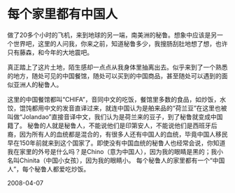 # 每个家里都有中国人

做了20多个小时的飞机，来到地球的另一端，南美洲的秘鲁。想象中应该是另一个世界吧，这里的人问我，你来之前，知道秘鲁多少，我搜肠刮肚地想了想，也许只有藤森，和今年的大地震吧。

真正踏上了这片土地，陌生感却一点点从我身体里抽离出去。似乎来到了一个熟悉的地方，随处可见的中国餐馆，随处可以买到的中国商品，甚至随处可以遇到的面似亚洲人的秘鲁人。

这里的中国餐馆都叫“CHIFA”，音同中文的吃饭，餐馆里多数的食品，如炒饭，水饺，馄饨都用中文的发音直译过来，就连中国认为是舶来品的“荷兰豆”在这里也被叫做“Jolandao”直接音译中文，我们认为是荷兰来的豆子，到了秘鲁就变成中国籍了。
秘鲁的人就是秘鲁人，不能说他们是印第安人，不能说他们是西班牙后裔，因为所有人的血统都是混合的，有很多人还有中国人的血统，毕竟中国人移民早在150年前就来到这个国家了。即使没有中国血统的秘鲁人也经常会说，你知道我在家里的外号是什么吗？是Chino（意为中国人），因为我的眼睛是黑的；我小名叫Chinita（中国小女孩），因为我的眼睛小。
每个秘鲁人的家里都有一个“中国人”，每个秘鲁人都爱吃炒饭。

2008-04-07